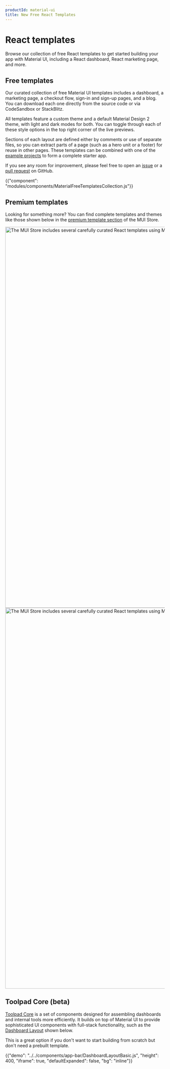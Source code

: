 ```yaml
---
productId: material-ui
title: New Free React Templates
---
```


# React templates

<p class="description">Browse our collection of free React templates to get started building your app with Material UI, including a React dashboard, React marketing page, and more.</p>

<!-- #default-branch-switch -->

## Free templates

Our curated collection of free Material UI templates includes a dashboard, a marketing page, a checkout flow, sign-in and sign-up pages, and a blog.
You can download each one directly from the source code or via CodeSandbox or StackBlitz.

All templates feature a custom theme and a default Material Design 2 theme, with light and dark modes for both.
You can toggle through each of these style options in the top right corner of the live previews.

Sections of each layout are defined either by comments or use of separate files, so you can extract parts of a page (such as a hero unit or a footer) for reuse in other pages.
These templates can be combined with one of the [example projects](/material-ui/getting-started/example-projects/) to form a complete starter app.

If you see any room for improvement, please feel free to open an [issue](https://github.com/mui/material-ui/issues/new/choose) or a [pull request](https://github.com/mui/material-ui/pulls) on GitHub.

{{"component": "modules/components/MaterialFreeTemplatesCollection.js"}}

## Premium templates

Looking for something more?
You can find complete templates and themes like those shown below in the <a href="https://mui.com/store/?utm_source=docs&utm_medium=referral&utm_campaign=templates-store">premium template section</a> of the MUI Store.

<a href="https://mui.com/store/?utm_source=docs&utm_medium=referral&utm_campaign=templates-store">
<span class="only-light-mode">
<img src="/static/images/themes-display-light.png" alt="The MUI Store includes several carefully curated React templates using Material UI" width="2280" height="1200" />
</span>
<span class="only-dark-mode">
<img src="/static/images/themes-display-dark.png" alt="The MUI Store includes several carefully curated React templates using Material UI" width="2280" height="1200" />
</span>
</a>

## Toolpad Core (beta)

[Toolpad Core](https://mui.com/toolpad/core/introduction/) is a set of components designed for assembling dashboards and internal tools more efficiently.
It builds on top of Material UI to provide sophisticated UI components with full-stack functionality, such as the [Dashboard Layout](https://mui.com/toolpad/core/react-dashboard-layout/) shown below.

This is a great option if you don't want to start building from scratch but don't need a prebuilt template.

{{"demo": "../../components/app-bar/DashboardLayoutBasic.js", "height": 400, "iframe": true, "defaultExpanded": false, "bg": "inline"}}

